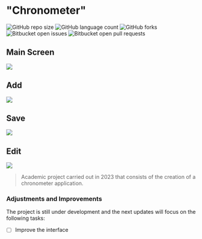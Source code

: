 # "Chronometer"

![GitHub repo size](https://img.shields.io/github/repo-size/juliosn/jetpackComposeCronoApp?style=for-the-badge)
![GitHub language count](https://img.shields.io/github/languages/count/juliosn/jetpackComposeCronoApp?style=for-the-badge)
![GitHub forks](https://img.shields.io/github/forks/juliosn/jetpackComposeCronoApp?style=for-the-badge)
![Bitbucket open issues](https://img.shields.io/bitbucket/issues/juliosn/jetpackComposeCronoApp?style=for-the-badge)
![Bitbucket open pull requests](https://img.shields.io/bitbucket/pr-raw/juliosn/jetpackComposeCronoApp?style=for-the-badge)

<h2>Main Screen</h2>
<img src="https://github.com/juliosn/jetpackComposeCronoApp/assets/99426563/a07d6ca4-aa14-499d-ab2e-da0bab9e0ced">

<h2>Add</h2>
<img src="https://github.com/juliosn/jetpackComposeCronoApp/assets/99426563/4a8f7ab7-fc64-47de-9a13-49215cadbc6b">

<h2>Save</h2>
<img src="https://github.com/juliosn/jetpackComposeCronoApp/assets/99426563/da7d22ee-92a9-4e62-abcb-619edef10db1">

<h2>Edit</h2>
<img src="https://github.com/juliosn/jetpackComposeCronoApp/assets/99426563/4940ad4e-8184-4f8a-bf35-3fc01b7eb3c7">

> Academic project carried out in 2023 that consists of the creation of a chronometer application.


### Adjustments and Improvements

The project is still under development and the next updates will focus on the following tasks:

- [ ] Improve the interface
